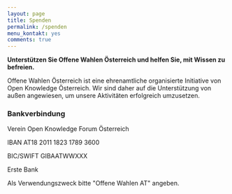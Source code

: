 ```yaml
---
layout: page
title: Spenden
permalink: /spenden
menu_kontakt: yes
comments: true
---
```


**Unterstützen Sie Offene Wahlen Österreich und helfen Sie, mit Wissen zu befreien.**

Offene Wahlen Österreich ist eine ehrenamtliche organisierte Initiative von Open Knowledge Österreich. Wir sind daher auf die Unterstützung von außen angewiesen, um unsere Aktivitäten erfolgreich umzusetzen.

### Bankverbindung
Verein Open Knowledge Forum Österreich

IBAN AT18 2011 1823 1789 3600

BIC/SWIFT GIBAATWWXXX

Erste Bank

Als Verwendungszweck bitte "Offene Wahlen AT" angeben.
